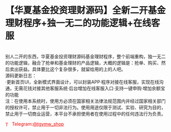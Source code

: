 # 【华夏基金投资理财源码】全新二开基金理财程序+独一无二的功能逻辑+在线客服

<br>别人二开的东西，华夏基金投资理财源码基金理财程序，整个前端重构，独一无二的功能逻辑，融合了抢单和基金理财的产品逻辑，大概的逻辑是：抢单、购买、然后卖出获益。具体要比这个复杂很多，就留给用的上的人吧。<br>源码更新日志：<br>·更新首页UI，全新模式界面设计，可以封装APP·程序对接在线客服，实现在线沟通，无需花钱对接其他客服系统·后台增加在线客服入口·支持一键申购·增加余额宝的功能<br>注：在使用本系统时，使用方必须在国家相关法律法规范围内并经过国家相关部门的授权许可，禁止用于一切非法行为。使用用途仅限于测试、实验、研究为目的，禁止用于一切商业运营，本平台不承担使用者在使用过程中的任何违法行为负责。<br>




<p style="color: red;"><img src="https://cdn-icons-png.flaticon.com/512/2111/2111646.png" alt="Telegram Icon" style="width: 16px; vertical-align: middle; margin-right: 5px;">Telegram:<a href="https://t.me/tgymw_shop" style="color: red;">@tgymw_shop</a></p>
